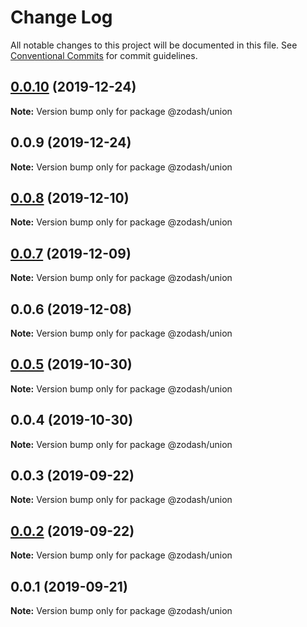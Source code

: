 # Change Log

All notable changes to this project will be documented in this file.
See [Conventional Commits](https://conventionalcommits.org) for commit guidelines.

## [0.0.10](https://github.com/zcorky/zodash/compare/@zodash/union@0.0.9...@zodash/union@0.0.10) (2019-12-24)

**Note:** Version bump only for package @zodash/union





## 0.0.9 (2019-12-24)

**Note:** Version bump only for package @zodash/union





## [0.0.8](https://github.com/zcorky/zodash/compare/@zodash/union@0.0.7...@zodash/union@0.0.8) (2019-12-10)

**Note:** Version bump only for package @zodash/union





## [0.0.7](https://github.com/zcorky/zodash/compare/@zodash/union@0.0.6...@zodash/union@0.0.7) (2019-12-09)

**Note:** Version bump only for package @zodash/union





## 0.0.6 (2019-12-08)

**Note:** Version bump only for package @zodash/union





## [0.0.5](https://github.com/zcorky/zodash/compare/@zodash/union@0.0.4...@zodash/union@0.0.5) (2019-10-30)

**Note:** Version bump only for package @zodash/union





## 0.0.4 (2019-10-30)

**Note:** Version bump only for package @zodash/union





## 0.0.3 (2019-09-22)

**Note:** Version bump only for package @zodash/union





## [0.0.2](https://github.com/zcorky/zodash/compare/@zodash/union@0.0.1...@zodash/union@0.0.2) (2019-09-22)

**Note:** Version bump only for package @zodash/union





## 0.0.1 (2019-09-21)

**Note:** Version bump only for package @zodash/union
